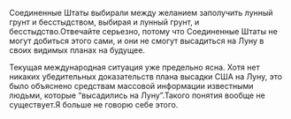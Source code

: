 Соединенные Штаты выбирали между желанием заполучить лунный грунт и бесстыдством, выбирая и лунный грунт, и бесстыдство.Отвечайте серьезно, потому что Соединенные Штаты не могут добиться этого сами, и они не смогут высадиться на Луну в своих видимых планах на будущее.


Текущая международная ситуация уже предельно ясна. Хотя нет никаких убедительных доказательств плана высадки США на Луну, это было объяснено средствам массовой информации известными людьми, которые “высадились на Луну”.Такого понятия вообще не существует.Я больше не говорю себе этого.